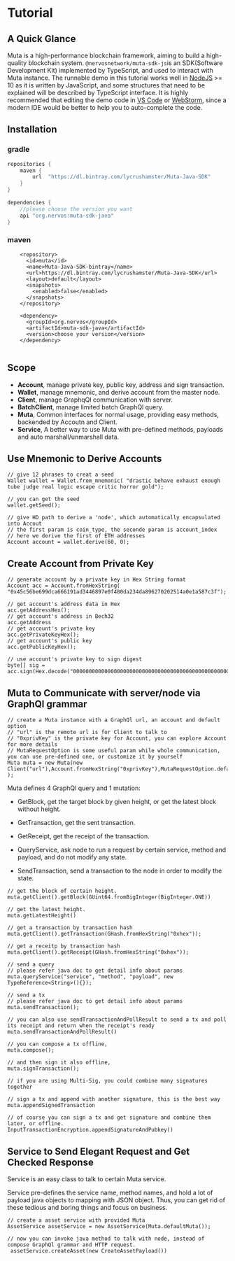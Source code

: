 # Tutorial

## A Quick Glance

Muta is a high-performance blockchain framework, aiming to build a high-quality blockchain system. `@nervosnetwork/muta-sdk-js`is an SDK(Software Development Kit) implemented by TypeScript, and used to interact with Muta instance. The runnable demo in this tutorial works well in [NodeJS](https://nodejs.org/en/download/) >= 10 as it is written by JavaScript, and some structures that need to be explained will be described by TypeScript interface. It is highly recommended that editing the demo code in [VS Code](https://code.visualstudio.com/) or [WebStorm](https://www.jetbrains.com/webstorm/), since a modern IDE would be better to help you to auto-complete the code.

## Installation

### gradle

```groovy
repositories {
    maven {
        url  "https://dl.bintray.com/lycrushamster/Muta-Java-SDK"
    }
}

dependencies {
    //please choose the version you want
    api "org.nervos:muta-sdk-java"
}
```

### maven

```
    <repository>
      <id>muta</id>
      <name>Muta-Java-SDK-bintray</name>
      <url>https://dl.bintray.com/lycrushamster/Muta-Java-SDK</url>
      <layout>default</layout>
      <snapshots>
        <enabled>false</enabled>
      </snapshots>
    </repository>

    <dependency>
      <groupId>org.nervos</groupId>
      <artifactId>muta-sdk-java</artifactId>
      <version>choose your version</version>
    </dependency>
   
```


## Scope

- **Account**, manage private key, public key, address and sign transaction.
- **Wallet**, manage mnemonic, and derive account from the master node.
- **Client**, manage GraphqQl communication with server.
- **BatchClient**, manage limited batch GraphQl query.
- **Muta**, Common interfaces for normal usage, providing easy methods, backended by Accoutn and Client. 
- **Service**, A better way to use Muta with pre-defined methods, payloads and auto marshall/unmarshall data.

## Use Mnemonic to Derive Accounts

```
// give 12 phrases to creat a seed
Wallet wallet = Wallet.from_mnemonic( "drastic behave exhaust enough tube judge real logic escape critic horror gold");

// you can get the seed
wallet.getSeed();

// give HD path to derive a 'node', which automatically encapsulated into Accout
// the first param is coin_type, the seconde param is account_index
// here we derive the first of ETH addresses
Account account = wallet.derive(60, 0);

```

## Create Account from Private Key
```
// generate account by a private key in Hex String format
Account acc = Account.fromHexString( "0x45c56be699dca666191ad3446897e0f480da234da896270202514a0e1a587c3f");

// get account's address data in Hex
acc.getAddressHex();
// get account's address in Bech32
acc.getAddress
// get account's private key
acc.getPrivateKeyHex();
// get account's public key
acc.getPublicKeyHex();

// use account's private key to sign digest
byte[] sig = acc.sign(Hex.decode("0000000000000000000000000000000000000000000000000000000000000000"));
```

## Muta to Communicate with server/node via GraphQl grammar

```
// create a Muta instance with a GraphQl url, an account and default option
// "url" is the remote url is for Client to talk to
// "0xprivKey" is the private key for Account, you can explore Account for more details
// MutaRequestOption is some useful param while whole communication, you can use pre-defined one, or customize it by yourself
Muta muta = new Muta(new Client("url"),Account.fromHexString("0xprivKey"),MutaRequestOption.defaultMutaRequestOption() );
```

Muta defines 4 GraphQl query and 1 mutation:

- GetBlock, get the target block by given height, or get the latest block without height.
- GetTransaction, get the sent transaction. 
- GetReceipt, get the receipt of the transaction.
- QueryService, ask node to run a request by certain service, method and payload, and do not modify any state.

- SendTransaction, send a transaction to the node in order to modify the state.


```
// get the block of certain height.
muta.getClient().getBlock(GUint64.fromBigInteger(BigInteger.ONE))

// get the latest height.
muta.getLatestHeight()

// get a transaction by transaction hash
muta.getClient().getTransaction(GHash.fromHexString("0xhex"));

// get a receitp by transaction hash
muta.getClient().getReceipt(GHash.fromHexString("0xhex"));

// send a query
// please refer java doc to get detail info about params
muta.queryService("service", "method", "payload", new TypeReference<String>(){});

// send a tx
// please refer java doc to get detail info about params
muta.sendTransaction();

// you can also use sendTransactionAndPollResult to send a tx and poll its receipt and return when the receipt's ready
muta.sendTransactionAndPollResult()

// you can compose a tx offline,
muta.compose();

// and then sign it also offline,
muta.signTransaction();

// if you are using Multi-Sig, you could combine many signatures together

// sign a tx and append with another signature, this is the best way
muta.appendSignedTransaction

// of course you can sign a tx and get signature and combine them later, or offline.
InputTransactionEncryption.appendSignatureAndPubkey()
```

## Service to Send Elegant Request and Get Checked Response

Service is an easy class to talk to certain Muta service.

Service pre-defines the service name, method names, and hold a lot of payload java objects to mapping with JSON object.
Thus, you can get rid of these tedious and boring things and focus on business.

```
// create a asset service with provided Muta
AssetService assetService = new AssetService(Muta.defaultMuta());

// now you can invoke java method to talk with node, instead of compose GraphQl grammar and HTTP request.
 assetService.createAsset(new CreateAssetPayload())

```